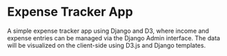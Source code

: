 # Expense Tracker App

A simple expense tracker app using Django and D3, where income and expense entries can be managed via the Django Admin interface. The data will be visualized on the client-side using D3.js and Django templates.